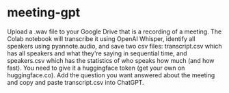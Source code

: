 # meeting-gpt
Upload a .wav file to your Google Drive that is a recording of a meeting. The Colab notebook will transcribe it using OpenAI Whisper, identify all speakers using pyannote.audio, and save two csv files: transcript.csv which has all speakers and what they're saying in sequential time, and speakers.csv which has the statistics of who speaks how much (and how fast). You need to give it a huggingface token (get your own on huggingface.co). Add the question you want answered about the meeting and copy and paste transcript.csv into ChatGPT.
